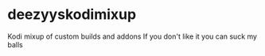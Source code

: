 # deezyyskodimixup
Kodi mixup of custom builds and addons If you don't like it you can suck my balls
